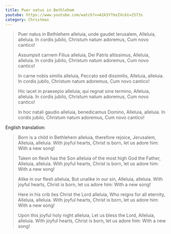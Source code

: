 ```yaml
---
title: Puer natus in Bethlehem
youtube: https://www.youtube.com/watch?v=A1k5YTmxIVc&t=2573s
category: Christmas
---
```


> Puer natus in Bethlehem alleluia,
> unde gaudet Ierusalem,
> Alleluia, alleluia.
> In cordis jubilo,
> Christum natum adoremus,
> Cum novo cantico!
> 
> Assumpsit carnem Filius alleluia,
> Dei Patris altissimus,
> Alleluia, alleluia.
> In cordis jubilo,
> Christum natum adoremus,
> Cum novo cantico!
> 
> In carne nobis similis alleluia,
> Peccato sed dissimilis,
> Alleluia, alleluia.
> In cordis jubilo,
> Christum natum adoremus,
> Cum novo cantico!
> 
> Hic iacet in praesepio alleluia,
> qui regnat sine termino,
> Alleluia, alleluia.
> In cordis jubilo,
> Christum natum adoremus,
> Cum novo cantico!
> 
> In hoc natali gaudio alleluia,
> benedicamus Domino,
> Alleluia, alleluia.
> In cordis jubilo,
> Christum natum adoremus,
> Cum novo cantico!

English translation:

> Born is a child in Bethlehem alleluia,
> therefore rejoice, Jerusalem,
> Alleluia, alleluia.
> With joyful hearts,
> Christ is born, let us adore him:
> With a new song!
>
> Taken on flesh has the Son alleluia
> of the most high God the Father,
> Alleluia, alleluia.
> With joyful hearts,
> Christ is born, let us adore him:
> With a new song!
>
> Alike in our flesh alleluia,
> But unalike in our sin,
> Alleluia, alleluia.
> With joyful hearts,
> Christ is born, let us adore him:
> With a new song!
>
> Here in his crib lies Christ the Lord alleluia,
> Who reigns for all eternity,
> Alleluia, alleluia.
> With joyful hearts,
> Christ is born, let us adore him:
> With a new song!
>
> Upon this joyful holy night alleluia,
> Let us bless the Lord,
> Alleluia, alleluia.
> With joyful hearts,
> Christ is born, let us adore him:
> With a new song!
